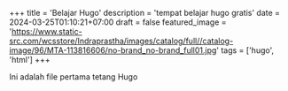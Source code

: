 +++
title = 'Belajar Hugo'
description = 'tempat belajar hugo gratis'
date = 2024-03-25T01:10:21+07:00
draft = false
featured_image = 'https://www.static-src.com/wcsstore/Indraprastha/images/catalog/full//catalog-image/96/MTA-113816606/no-brand_no-brand_full01.jpg'
tags = ['hugo', 'html']
+++


Ini adalah file pertama tetang Hugo